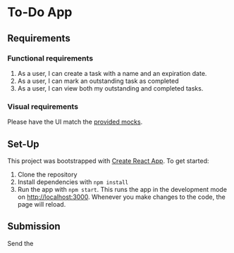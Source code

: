 # To-Do App

## Requirements

### Functional requirements

1. As a user, I can create a task with a name and an expiration date.
2. As a user, I can mark an outstanding task as completed
3. As a user, I can view both my outstanding and completed tasks.

### Visual requirements

Please have the UI match the [provided mocks]().

## Set-Up

This project was bootstrapped with [Create React App](https://github.com/facebook/create-react-app). To get started:

1. Clone the repository
2. Install dependencies with `npm install`
3. Run the app with `npm start`. This runs the app in the development mode on [http://localhost:3000](http://localhost:3000). Whenever you make changes to the code, the page will reload.

## Submission

Send the
